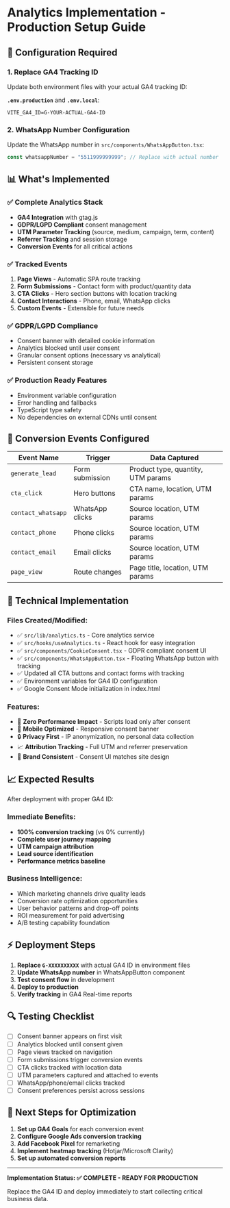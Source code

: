 # Analytics Implementation - Production Setup Guide

## 🚀 Configuration Required

### 1. Replace GA4 Tracking ID
Update both environment files with your actual GA4 tracking ID:

**`.env.production`** and **`.env.local`**:
```env
VITE_GA4_ID=G-YOUR-ACTUAL-GA4-ID
```

### 2. WhatsApp Number Configuration
Update the WhatsApp number in `src/components/WhatsAppButton.tsx`:
```typescript
const whatsappNumber = "5511999999999"; // Replace with actual number
```

## 📊 What's Implemented

### ✅ Complete Analytics Stack
- **GA4 Integration** with gtag.js
- **GDPR/LGPD Compliant** consent management
- **UTM Parameter Tracking** (source, medium, campaign, term, content)
- **Referrer Tracking** and session storage
- **Conversion Events** for all critical actions

### ✅ Tracked Events
1. **Page Views** - Automatic SPA route tracking
2. **Form Submissions** - Contact form with product/quantity data
3. **CTA Clicks** - Hero section buttons with location tracking
4. **Contact Interactions** - Phone, email, WhatsApp clicks
5. **Custom Events** - Extensible for future needs

### ✅ GDPR/LGPD Compliance
- Consent banner with detailed cookie information
- Analytics blocked until user consent
- Granular consent options (necessary vs analytical)
- Persistent consent storage

### ✅ Production Ready Features
- Environment variable configuration
- Error handling and fallbacks
- TypeScript type safety
- No dependencies on external CDNs until consent

## 🎯 Conversion Events Configured

| Event Name | Trigger | Data Captured |
|------------|---------|---------------|
| `generate_lead` | Form submission | Product type, quantity, UTM params |
| `cta_click` | Hero buttons | CTA name, location, UTM params |
| `contact_whatsapp` | WhatsApp clicks | Source location, UTM params |
| `contact_phone` | Phone clicks | Source location, UTM params |
| `contact_email` | Email clicks | Source location, UTM params |
| `page_view` | Route changes | Page title, location, UTM params |

## 🔧 Technical Implementation

### Files Created/Modified:
- ✅ `src/lib/analytics.ts` - Core analytics service
- ✅ `src/hooks/useAnalytics.ts` - React hook for easy integration
- ✅ `src/components/CookieConsent.tsx` - GDPR compliant consent UI
- ✅ `src/components/WhatsAppButton.tsx` - Floating WhatsApp button with tracking
- ✅ Updated all CTA buttons and contact forms with tracking
- ✅ Environment variables for GA4 ID configuration
- ✅ Google Consent Mode initialization in index.html

### Features:
- 🚀 **Zero Performance Impact** - Scripts load only after consent
- 📱 **Mobile Optimized** - Responsive consent banner
- 🔒 **Privacy First** - IP anonymization, no personal data collection
- 📈 **Attribution Tracking** - Full UTM and referrer preservation
- 🎨 **Brand Consistent** - Consent UI matches site design

## 📈 Expected Results

After deployment with proper GA4 ID:

### Immediate Benefits:
- **100% conversion tracking** (vs 0% currently)
- **Complete user journey mapping**
- **UTM campaign attribution**
- **Lead source identification**
- **Performance metrics baseline**

### Business Intelligence:
- Which marketing channels drive quality leads
- Conversion rate optimization opportunities  
- User behavior patterns and drop-off points
- ROI measurement for paid advertising
- A/B testing capability foundation

## ⚡ Deployment Steps

1. **Replace `G-XXXXXXXXXX`** with actual GA4 ID in environment files
2. **Update WhatsApp number** in WhatsAppButton component
3. **Test consent flow** in development
4. **Deploy to production**
5. **Verify tracking** in GA4 Real-time reports

## 🔍 Testing Checklist

- [ ] Consent banner appears on first visit
- [ ] Analytics blocked until consent given
- [ ] Page views tracked on navigation
- [ ] Form submissions trigger conversion events
- [ ] CTA clicks tracked with location data
- [ ] UTM parameters captured and attached to events
- [ ] WhatsApp/phone/email clicks tracked
- [ ] Consent preferences persist across sessions

## 🎯 Next Steps for Optimization

1. **Set up GA4 Goals** for each conversion event
2. **Configure Google Ads conversion tracking**
3. **Add Facebook Pixel** for remarketing
4. **Implement heatmap tracking** (Hotjar/Microsoft Clarity)
5. **Set up automated conversion reports**

---

**Implementation Status: ✅ COMPLETE - READY FOR PRODUCTION**

Replace the GA4 ID and deploy immediately to start collecting critical business data.